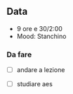 ## Data

- 9 ore e 30/2:00
- Mood: Stanchino

### Da fare

- [ ] andare a lezione
- [ ] studiare aes



